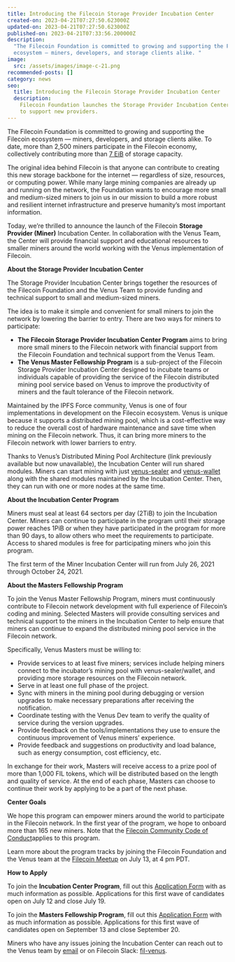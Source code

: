 ```yaml
---
title: Introducing the Filecoin Storage Provider Incubation Center
created-on: 2023-04-21T07:27:50.623000Z
updated-on: 2023-04-21T07:27:50.623000Z
published-on: 2023-04-21T07:33:56.200000Z
description:
  "The Filecoin Foundation is committed to growing and supporting the Filecoin
  ecosystem — miners, developers, and storage clients alike. "
image:
  src: /assets/images/image-c-21.png
recommended-posts: []
category: news
seo:
  title: Introducing the Filecoin Storage Provider Incubation Center
  description:
    Filecoin Foundation launches the Storage Provider Incubation Center
    to support new providers.
---
```


The Filecoin Foundation is committed to growing and supporting the Filecoin ecosystem — miners, developers, and storage clients alike. To date, more than 2,500 miners participate in the Filecoin economy, collectively contributing more than [7 EiB](https://filscan.io/) of storage capacity.

The original idea behind Filecoin is that anyone can contribute to creating this new storage backbone for the internet — regardless of size, resources, or computing power. While many large mining companies are already up and running on the network, the Foundation wants to encourage more small and medium-sized miners to join us in our mission to build a more robust and resilient internet infrastructure and preserve humanity’s most important information.

Today, we’re thrilled to announce the launch of the Filecoin **Storage Provider (Miner)** Incubation Center. In collaboration with the Venus Team, the Center will provide financial support and educational resources to smaller miners around the world working with the Venus implementation of Filecoin.

**About the Storage Provider Incubation Center**

The Storage Provider Incubation Center brings together the resources of the Filecoin Foundation and the Venus Team to provide funding and technical support to small and medium-sized miners.

The idea is to make it simple and convenient for small miners to join the network by lowering the barrier to entry. There are two ways for miners to participate:

- **The Filecoin Storage Provider Incubation Center Program** aims to bring more small miners to the Filecoin network with financial support from the Filecoin Foundation and technical support from the Venus Team.
- **The Venus Master Fellowship Program** is a sub-project of the Filecoin Storage Provider Incubation Center designed to incubate teams or individuals capable of providing the service of the Filecoin distributed mining pool service based on Venus to improve the productivity of miners and the fault tolerance of the Filecoin network.

Maintained by the IPFS Force community, Venus is one of four implementations in development on the Filecoin ecosystem. Venus is unique because it supports a distributed mining pool, which is a cost-effective way to reduce the overall cost of hardware maintenance and save time when mining on the Filecoin network. Thus, it can bring more miners to the Filecoin network with lower barriers to entry.

Thanks to Venus’s Distributed Mining Pool Architecture (link previously available but now unavailable), the Incubation Center will run shared modules. Miners can start mining with just [venus-sealer](https://github.com/filecoin-project/venus-sealer) and [venus-wallet](https://github.com/filecoin-project/venus-wallet) along with the shared modules maintained by the Incubation Center. Then, they can run with one or more nodes at the same time.

**About the Incubation Center Program**

Miners must seal at least 64 sectors per day (2TiB) to join the Incubation Center. Miners can continue to participate in the program until their storage power reaches 1PiB or when they have participated in the program for more than 90 days, to allow others who meet the requirements to participate. Access to shared modules is free for participating miners who join this program.

The first term of the Miner Incubation Center will run from July 26, 2021 through October 24, 2021.

**About the Masters Fellowship Program**

To join the Venus Master Fellowship Program, miners must continuously contribute to Filecoin network development with full experience of Filecoin’s coding and mining. Selected Masters will provide consulting services and technical support to the miners in the Incubation Center to help ensure that miners can continue to expand the distributed mining pool service in the Filecoin network.

Specifically, Venus Masters must be willing to:

- Provide services to at least five miners; services include helping miners connect to the incubator’s mining pool with venus-sealer/wallet, and providing more storage resources on the Filecoin network.
- Serve in at least one full phase of the project.
- Sync with miners in the mining pool during debugging or version upgrades to make necessary preparations after receiving the notification.
- Coordinate testing with the Venus Dev team to verify the quality of service during the version upgrades.
- Provide feedback on the tools/implementations they use to ensure the continuous improvement of Venus miners’ experience.
- Provide feedback and suggestions on productivity and load balance, such as energy consumption, cost efficiency, etc.

In exchange for their work, Masters will receive access to a prize pool of more than 1,000 FIL tokens, which will be distributed based on the length and quality of service. At the end of each phase, Masters can choose to continue their work by applying to be a part of the next phase.

**Center Goals**

We hope this program can empower miners around the world to participate in the Filecoin network. In the first year of the program, we hope to onboard more than 165 new miners. Note that the [Filecoin Community Code of Conduct](https://github.com/filecoin-project/community/blob/master/CODE_OF_CONDUCT.md#:~:text=We%20believe%20that%20our%20mission,practices%20will%20not%20be%20tolerated.)applies to this program.

Learn more about the program tracks by joining the Filecoin Foundation and the Venus team at the [Filecoin Meetup](https://www.meetup.com/Filecoin-San-Francisco/events/dcqjfsycckbrb/) on July 13, at 4 pm PDT.

**How to Apply**

To join the **Incubation Center Program**, fill out this [Application Form](http://venusteam.mikecrm.com/1lmpQtj) with as much information as possible. Applications for this first wave of candidates open on July 12 and close July 19.

To join the **Masters Fellowship Program**, fill out this [Application Form](http://venusteam.mikecrm.com/KWWYu0F) with as much information as possible. Applications for this first wave of candidates open on September 13 and close September 20.

Miners who have any issues joining the Incubation Center can reach out to the Venus team by [email](mailto:venus@ipfsforce.com) or on Filecoin Slack: [fil-venus](https://filecoinproject.slack.com/archives/CEHHJNJS3).
